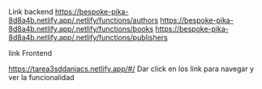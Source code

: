 Link backend
https://bespoke-pika-8d8a4b.netlify.app/.netlify/functions/authors
https://bespoke-pika-8d8a4b.netlify.app/.netlify/functions/books
https://bespoke-pika-8d8a4b.netlify.app/.netlify/functions/publishers


link Frontend

https://tarea3sddaniacs.netlify.app/#/
Dar click en los link para navegar y ver la funcionalidad